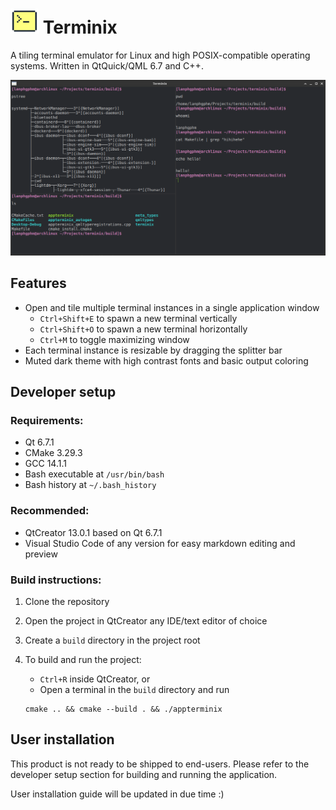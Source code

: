 # ![AppIcon](./resources/icons/small_butter.png) Terminix 
A tiling terminal emulator for Linux and high POSIX-compatible operating systems. Written in QtQuick/QML 6.7 and C++. 

![Preview](./resources/demo.png)

## Features
- Open and tile multiple terminal instances in a single application window 
    - `Ctrl+Shift+E` to spawn a new terminal vertically 
    - `Ctrl+Shift+O` to spawn a new terminal horizontally
    - `Ctrl+M` to toggle maximizing window 
- Each terminal instance is resizable by dragging the splitter bar 
- Muted dark theme with high contrast fonts and basic output coloring 

## Developer setup 
### Requirements: 
- Qt 6.7.1
- CMake 3.29.3
- GCC 14.1.1
- Bash executable at `/usr/bin/bash`
- Bash history at `~/.bash_history`
    
### Recommended:
- QtCreator 13.0.1 based on Qt 6.7.1
- Visual Studio Code of any version for easy markdown editing and preview 

### Build instructions: 
1. Clone the repository
2. Open the project in QtCreator any IDE/text editor of choice 
3. Create a `build` directory in the project root
4. To build and run the project: 
    
    - `Ctrl+R` inside QtCreator, or 
    - Open a terminal in the `build` directory and run 
    ```
    cmake .. && cmake --build . && ./appterminix
    ```

## User installation 
This product is not ready to be shipped to end-users. Please refer to the developer setup section for building and running the application.

User installation guide will be updated in due time :) 